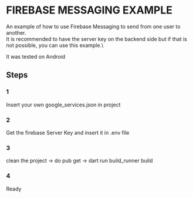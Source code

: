 # FIREBASE MESSAGING EXAMPLE

An example of how to use Firebase Messaging to send from one user to another.\
It is recommended to have the server key on the backend side but if that is not possible, you can use this example.\

It was tested on Android

## Steps

### 1

Insert your own google_services.json in project

### 2

Get the firebase Server Key and insert it in .env file

### 3

clean the project -> do pub get -> dart run build_runner build

### 4

Ready